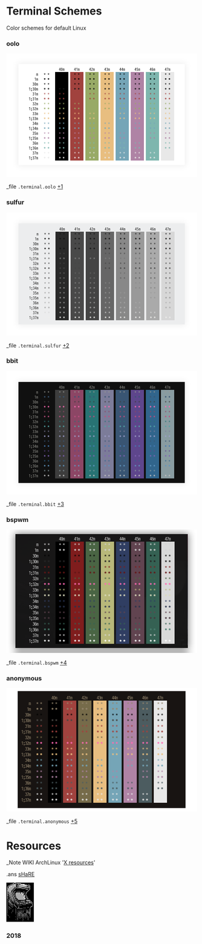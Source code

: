 Terminal Schemes
=========
Color schemes for default Linux

### oolo
![Screenshot](screenshots/terminal_oolo.png)

_file `.terminal.oolo` [+1](https://github.com/appath/Terminal/blob/master/schemes/.terminal.oolo)

### sulfur
![Screenshot](screenshots/terminal_sulfur.png)

_file `.terminal.sulfur` [+2](https://github.com/appath/Terminal/blob/master/schemes/.terminal.sulfur)

### bbit
![Screenshot](screenshots/terminal_bbit.png)

_file `.terminal.bbit` [+3](https://github.com/appath/Terminal/blob/master/schemes/.terminal.bbit)

### bspwm
![Screenshot](screenshots/terminal_bspwm.png)

_file `.terminal.bspwm` [+4](https://github.com/appath/Terminal/blob/master/schemes/.terminal.bspwm)

### anonymous
![Screenshot](screenshots/terminal_anonymous.png)

_file `.terminal.anonymous` [+5](https://github.com/appath/Terminal/blob/master/schemes/.terminal.anonymous)

Resources
=========
_Note WIKI ArchLinux '[X resources](https://wiki.archlinux.org/index.php/X_resources)'

.ans
    [sHaRE](https://github.com/appath/Terminal/blob/master/tect.ans)

![ANSI](screenshots/%5BsHaRE%5D.jpg)
### 2018
